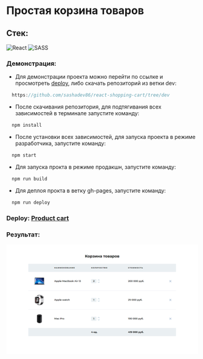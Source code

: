 # Простая корзина товаров

## Стек: 
![React](https://img.shields.io/badge/react-%2320232a.svg?style=for-the-badge&logo=react&logoColor=%2361DAFB) ![SASS](https://img.shields.io/badge/SASS-hotpink.svg?style=for-the-badge&logo=SASS&logoColor=white)

### Демонстрация:

* Для демонстрации проекта можно перейти по ссылке и просмотреть [deploy](https://sashadev86.github.io/react-shopping-cart/ "Product cart"), либо скачать репозиторий из ветки dev:
```javascript
  https://github.com/sashadev86/react-shopping-cart/tree/dev
```
* После скачивания репозитория, для подтягивания всех зависимостей в терминале запустите команду:
```javascript
  npm install
```
* После установки всех зависимостей, для запуска проекта в режиме разработчика, запустите команду:
```javascript
  npm start
```
* Для запуска прокта в режиме продакшн, запустите команду:
```javascript
  npm run build
```
* Для деплоя прокта в ветку gh-pages, запустите команду:
```javascript
  npm run deploy
```

### Deploy: [Product cart](https://sashadev86.github.io/react-shopping-cart/ "Product cart")

### Результат:
[![Product cart](https://github.com/BANDITOS86/my-img/blob/main/product-cart.png?raw=true)](https://sashadev86.github.io/react-shopping-cart/)
